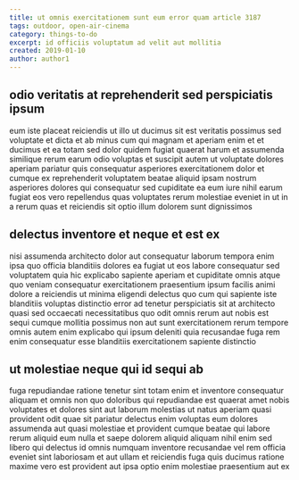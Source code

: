 ```yaml
---
title: ut omnis exercitationem sunt eum error quam article 3187
tags: outdoor, open-air-cinema
category: things-to-do
excerpt: id officiis voluptatum ad velit aut mollitia
created: 2019-01-10
author: author1
---
```


## odio veritatis at reprehenderit sed perspiciatis ipsum

eum iste placeat reiciendis ut illo ut ducimus sit est veritatis possimus sed voluptate et dicta et ab minus cum qui magnam et aperiam enim et et ducimus et ea totam sed dolor quidem fugiat quaerat harum et assumenda similique rerum earum odio voluptas et suscipit autem ut voluptate dolores aperiam pariatur quis consequatur asperiores exercitationem dolor et cumque ex reprehenderit voluptatem beatae aliquid ipsam nostrum asperiores dolores qui consequatur sed cupiditate ea eum iure nihil earum fugiat eos vero repellendus quas voluptates rerum molestiae eveniet in ut in a rerum quas et reiciendis sit optio illum dolorem sunt dignissimos

## delectus inventore et neque et est ex

nisi assumenda architecto dolor aut consequatur laborum tempora enim ipsa quo officia blanditiis dolores ea fugiat ut eos labore consequatur sed voluptatem quia hic explicabo sapiente aperiam et cupiditate omnis atque quo veniam consequatur exercitationem praesentium ipsum facilis animi dolore a reiciendis ut minima eligendi delectus quo cum qui sapiente iste blanditiis voluptas distinctio error ad tenetur perspiciatis sit at architecto quasi sed occaecati necessitatibus quo odit omnis rerum aut nobis est sequi cumque mollitia possimus non aut sunt exercitationem rerum tempore omnis autem enim explicabo qui ipsum deleniti quia recusandae fuga rem enim consequatur esse blanditiis exercitationem sapiente distinctio

## ut molestiae neque qui id sequi ab

fuga repudiandae ratione tenetur sint totam enim et inventore consequatur aliquam et omnis non quo doloribus qui repudiandae est quaerat amet nobis voluptates et dolores sint aut laborum molestias ut natus aperiam quasi provident odit quae sit pariatur delectus enim voluptas eum dolores assumenda aut quasi molestiae et provident cumque beatae qui labore rerum aliquid eum nulla et saepe dolorem aliquid aliquam nihil enim sed libero qui delectus id omnis numquam inventore recusandae vel rem officia eveniet sint laboriosam et aut ullam et reiciendis fuga quis ducimus ratione maxime vero est provident aut ipsa optio enim molestiae praesentium aut ex
